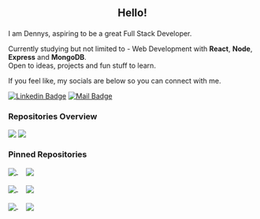 ## <p align="center">Hello!</p>

I am Dennys, aspiring to be a great Full Stack Developer.

Currently studying but not limited to - Web Development with **React**, **Node**, **Express** and **MongoDB**. <br>
Open to ideas, projects and fun stuff to learn.

If you feel like, my socials are below so you can connect with me.

[![Linkedin Badge](https://img.shields.io/badge/Linkedin-0077B5?style=flat&logo=linkedin&logoColor=white)](https://www.linkedin.com/in/dennysm/)
[![Mail Badge](https://img.shields.io/badge/ProtonMail-8B89CC?style=flat&logo=protonmail&logoColor=white)](mailto:dennysm@pm.me)

### Repositories Overview
<img align="top" src="https://github-readme-stats.vercel.app/api?username=bardsnight&hide_rank=true&hide=issues,contribs&count_private=true&show_icons=true&theme=swift">
<img align="top" src="https://github-readme-stats.vercel.app/api/top-langs/?username=anuraghazra&layout=compact&theme=swift">

### Pinned Repositories
<div>
    <a href="">
        <img align="center" src="https://github-readme-stats.vercel.app/api/pin/?theme=swift&username=bardsnight&repo=dsdeliver-sds2"/>    
    </a>&ensp;
    <a href="" style="margin-left: 5px"> 
        <img align="center" src="https://github-readme-stats.vercel.app/api/pin/?&theme=swift&username=bardsnight&repo=unity-2d-online-rpg"/>  
    </a>
</div>
&hairsp;
<div >
    <a href="" > 
        <img align="center" src="https://github-readme-stats.vercel.app/api/pin/?&theme=swift&username=bardsnight&repo=aps-proj"/>  
    </a>&ensp;
    <a href="" style="margin-left: 5px"> 
        <img align="center" src="https://github-readme-stats.vercel.app/api/pin/?theme=swift&username=bardsnight&repo=node-blog-example"/>  
    </a>
</div>
&hairsp;
<div>
    <a href=""> 
        <img align="center" src="https://github-readme-stats.vercel.app/api/pin/?theme=swift&username=bardsnight&repo=node-express-jwt-auth"/>  
    </a>&ensp;
    <a href="" style="margin-left: 5px"> 
        <img align="center" src="https://github-readme-stats.vercel.app/api/pin/?theme=swift&username=bardsnight&repo=discordjs-mmo-guild-bot"/>  
    </a>
</div>

&ensp;

